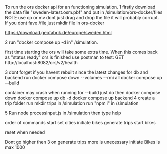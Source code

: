 To run the ors docker api for an functioning simulation.
1
 firstly download the data file "sweden-latest.osm.pbf" and put in /simulation/ors-docker/files NOTE use cp or mv dont just drag and drop the file it will probably corrupt. If you dont fave /file just mkdir file in ors-docker

https://download.geofabrik.de/europe/sweden.html

2
run "docker compose up -d in" /simulation.


first time starting the ors will take some extra time.
When this comes back as "status ready" ors is finished use postman to test:
GET http://localhost:8082/ors/v2/health

3
dont forget if you havent rebuilt since the latest changes for db and backend run
docker compose down --volumes --rmi all
docker compose up --build

container may crash when running for --build just do then
docker compose down
docker compose up db -d
docker compose up backend
4
create a trip folder
run mkdir trips
in /simulation
run "npm i"  in /simulation

5
Run node processInput.js in /simulation then type help

order of commands
start
set cities
initiate bikes
generate trips
start bikes

reset when needed

Dont go higher then 3 on generate trips more is unecessary
initiate Bikes is max 1000